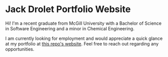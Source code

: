 # Jack Drolet Portfolio Website
Hi! I'm a recent graduate from McGill University with a Bachelor of Science in Software Engineering and a minor in Chemical Engineering.

I am currently looking for employment and would appreciate a quick glance at my portfolio at [this repo's website](https://j-drolet.github.io/). Feel free to reach out regarding any opportunities.
